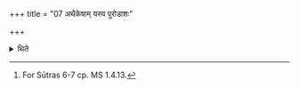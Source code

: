 +++
title = "07 अथैकेषाम् यस्य पुरोडाशः"

+++

<details><summary>थिते</summary>

7. Now according to some: Nirr̥ti takes possession of him whose offering-material gets burnt. He should perform the ritual with whatever remains. He should give the same gift and remnants of the offering-material to his enemy. He indeed makes him to be possessed by Nirr̥ti—This is known from a Brāhmaṇa-text.[^1]  


[^1]: For Sūtras 6-7 cp. MS 1.4.13.
</details>
